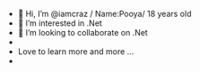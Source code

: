 - 👋 Hi, I’m @iamcraz / Name:Pooya/ 18 years old
- 👀 I’m interested in .Net
- 💞️ I’m looking to collaborate on .Net
- 
- Love to learn more and more ...
- 

<!---
iamcraz/iamcraz is a ✨ special ✨ repository because its `README.md` (this file) appears on your GitHub profile.
You can click the Preview link to take a look at your changes.
--->
